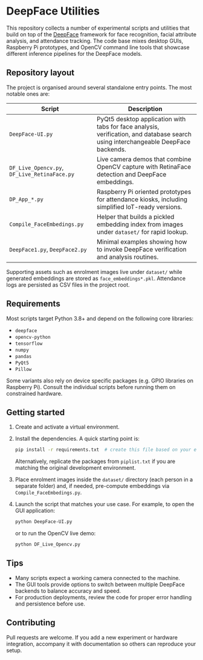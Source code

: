 # DeepFace Utilities

This repository collects a number of experimental scripts and utilities that build on top of the [DeepFace](https://github.com/serengil/deepface) framework for face recognition, facial attribute analysis, and attendance tracking.  The code base mixes desktop GUIs, Raspberry Pi prototypes, and OpenCV command line tools that showcase different inference pipelines for the DeepFace models.

## Repository layout

The project is organised around several standalone entry points.  The most notable ones are:

| Script | Description |
| ------ | ----------- |
| `DeepFace-UI.py` | PyQt5 desktop application with tabs for face analysis, verification, and database search using interchangeable DeepFace backends. |
| `DF_Live_Opencv.py`, `DF_Live_RetinaFace.py` | Live camera demos that combine OpenCV capture with RetinaFace detection and DeepFace embeddings. |
| `DP_App_*.py` | Raspberry Pi oriented prototypes for attendance kiosks, including simplified IoT-ready versions. |
| `Compile_FaceEmbedings.py` | Helper that builds a pickled embedding index from images under `dataset/` for rapid lookup. |
| `DeepFace1.py`, `DeepFace2.py` | Minimal examples showing how to invoke DeepFace verification and analysis routines. |

Supporting assets such as enrolment images live under `dataset/` while generated embeddings are stored as `face_embeddings*.pkl`.  Attendance logs are persisted as CSV files in the project root.

## Requirements

Most scripts target Python 3.8+ and depend on the following core libraries:

- `deepface`
- `opencv-python`
- `tensorflow`
- `numpy`
- `pandas`
- `PyQt5`
- `Pillow`

Some variants also rely on device specific packages (e.g. GPIO libraries on Raspberry Pi).  Consult the individual scripts before running them on constrained hardware.

## Getting started

1. Create and activate a virtual environment.
2. Install the dependencies.  A quick starting point is:

   ```bash
   pip install -r requirements.txt  # create this file based on your environment
   ```

   Alternatively, replicate the packages from `piplist.txt` if you are matching the original development environment.
3. Place enrolment images inside the `dataset/` directory (each person in a separate folder) and, if needed, pre-compute embeddings via `Compile_FaceEmbedings.py`.
4. Launch the script that matches your use case.  For example, to open the GUI application:

   ```bash
   python DeepFace-UI.py
   ```

   or to run the OpenCV live demo:

   ```bash
   python DF_Live_Opencv.py
   ```

## Tips

- Many scripts expect a working camera connected to the machine.
- The GUI tools provide options to switch between multiple DeepFace backends to balance accuracy and speed.
- For production deployments, review the code for proper error handling and persistence before use.

## Contributing

Pull requests are welcome.  If you add a new experiment or hardware integration, accompany it with documentation so others can reproduce your setup.


